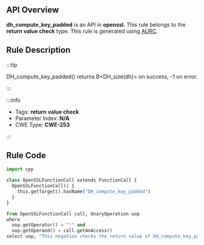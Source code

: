 ---
---


## API Overview
**dh_compute_key_padded** is an API in **openssl**. This rule belongs to the **return value check** type. This rule is generated using [AURC](../../tools/AURC).
## Rule Description

:::tip

DH_compute_key_padded() returns B\<DH_size(dh)\> on success, -1 on error.

:::

:::info

- Tags: **return value check**
- Parameter Index: **N/A**
- CWE Type: **CWE-253**

:::

## Rule Code
```python
import cpp

class OpenSSLFunctionCall extends FunctionCall {
  OpenSSLFunctionCall() {
    this.getTarget().hasName("DH_compute_key_padded")
  }
}

from OpenSSLFunctionCall call, UnaryOperation uop
where
  uop.getOperator() = "!" and
  uop.getOperand() = call.getAnAccess()
select uop, "This negation checks the return value of DH_compute_key_padded."
```